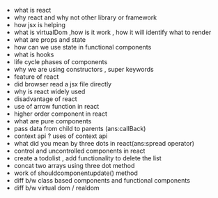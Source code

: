 - what is react
- why react and why not other library or framework
- how jsx is helping
- what is virtualDom ,how is it work , how it will identify what to render
- what are props and state
- how can we use state in functional components
- what is hooks
- life cycle phases of components
- why we are using constructors , super keywords
- feature of react
- did browser read a jsx file directly
- why is react widely used
- disadvantage of react
- use of arrow function in react
- higher order component in react
- what are pure components
- pass data from child to parents (ans:callBack)
- context api ? uses of context api
- what did you mean by three dots in react(ans:spread operator)
- control and uncontrolled components in react
- create a todolist , add functionality to delete the list
- concat two arrays using three dot method
- work of shouldcomponentupdate() method
- diff b/w class based components and functional components
- diff b/w virtual dom / realdom
